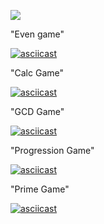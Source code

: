 <a href="https://codeclimate.com/github/S1n0n1m/java-project-61/maintainability"><img src="https://api.codeclimate.com/v1/badges/63b3b381e73d82eb1a43/maintainability" /></a>

"Even game"


[![asciicast](https://asciinema.org/a/xQ4ItfIOumeca6iWpo54h7ey2.svg)](https://asciinema.org/a/xQ4ItfIOumeca6iWpo54h7ey2)



"Calc Game"


[![asciicast](https://asciinema.org/a/oaUEmavtDsB2SkiaNJ6w9jSoa.svg)](https://asciinema.org/a/oaUEmavtDsB2SkiaNJ6w9jSoa)



"GCD Game"


[![asciicast](https://asciinema.org/a/t1IMWqoxcUligCirPjmn3WJtF.svg)](https://asciinema.org/a/t1IMWqoxcUligCirPjmn3WJtF)



"Progression Game"


[![asciicast](https://asciinema.org/a/BiUNdn3iNeLDDaAzE0K5yKf0t.svg)](https://asciinema.org/a/BiUNdn3iNeLDDaAzE0K5yKf0t)



"Prime Game"


[![asciicast](https://asciinema.org/a/Tl4B66ogE2D36w7MJJvd0115l.svg)](https://asciinema.org/a/Tl4B66ogE2D36w7MJJvd0115l)

